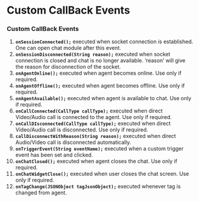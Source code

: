 # Custom CallBack Events



### Custom CallBack Events

1. **`onSessionConnected();`** executed when socket connection is established. One can open chat module after this event.
2. **`onSessionDisconnected(String reason);`** executed when socket connection is closed and chat is no longer available. ‘reason’ will give the reason for disconnection of the socket.
3. **`onAgentOnline();`** executed when agent becomes online. Use only if required.
4. **`onAgentOffline();`** executed when agent becomes offline. Use only if required.
5. **`onAgentAvailable();`** executed when agent is available to chat. Use only if required.
6. **`onCallConnected(CallType callType);`** executed when direct Video/Audio call is connected to the agent. Use only if required.
7. **`onCallDIsconnected(CallType callType);`** executed when direct Video/Audio call is disconnected. Use only if required.
8. **`callDisconnectWithReason(String reason);`** executed when direct Audio/Video call is disconnected automatically.
9. **`onTriggerEvent(String eventName);`** executed when a custom trigger event has been set and clicked.
10. **`onChatClosed();`** executed when agent closes the chat. Use only if required.
11. **`onChatWidgetClose();`**  executed when user closes the chat screen. Use only if required.
12. **`onTagChange(JSONObject tagJsonObject);`** executed whenever tag is changed from agent.

